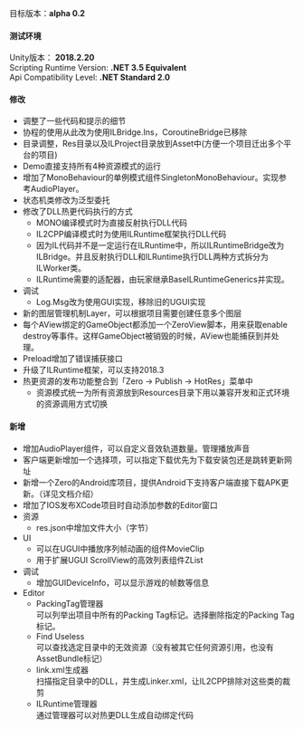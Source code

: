 目标版本：**alpha 0.2**

#### 测试环境
Unity版本： **2018.2.20**  
Scripting Runtime Version: **.NET 3.5 Equivalent**    
Api Compatibility Level: **.NET Standard 2.0**    


#### 修改
- 调整了一些代码和提示的细节
- 协程的使用从此改为使用ILBridge.Ins，CoroutineBridge已移除
- 目录调整，Res目录以及ILProject目录放到Asset中(方便一个项目迁出多个平台的项目)
- Demo直接支持所有4种资源模式的运行
- 增加了MonoBehaviour的单例模式组件SingletonMonoBehaviour。实现参考AudioPlayer。
- 状态机类修改为泛型委托
- 修改了DLL热更代码执行的方式
    - MONO编译模式时为直接反射执行DLL代码
    - IL2CPP编译模式时为使用ILRuntime框架执行DLL代码
    - 因为IL代码并不是一定运行在ILRuntime中，所以ILRuntimeBridge改为ILBridge。并且反射执行DLL和ILRuntime执行DLL两种方式拆分为ILWorker类。
    - ILRuntime需要的适配器，由玩家继承BaseILRuntimeGenerics并实现。
- 调试
    - Log.Msg改为使用GUI实现，移除旧的UGUI实现
- 新的图层管理机制Layer，可以根据项目需要创建任意多个图层
- 每个AView绑定的GameObject都添加一个ZeroView脚本，用来获取enable destroy等事件。这样GameObject被销毁的时候，AView也能捕获到并处理。
- Preload增加了错误捕获接口
- 升级了ILRuntime框架，可以支持2018.3
- 热更资源的发布功能整合到「Zero -> Publish -> HotRes」菜单中
    - 资源模式统一为所有资源放到Resources目录下用以兼容开发和正式环境的资源调用方式切换 

#### 新增
- 增加AudioPlayer组件，可以自定义音效轨道数量。管理播放声音
- 客户端更新增加一个选择项，可以指定下载优先为下载安装包还是跳转更新网址
- 新增一个Zero的Android库项目，提供Android下支持客户端直接下载APK更新。（详见文档介绍）
- 增加了IOS发布XCode项目时自动添加参数的Editor窗口
- 资源
    - res.json中增加文件大小（字节）
- UI
    - 可以在UGUI中播放序列帧动画的组件MovieClip
    - 用于扩展UGUI ScrollView的高效列表组件ZList
- 调试
    - 增加GUIDeviceInfo，可以显示游戏的帧数等信息
- Editor
    - PackingTag管理器   
    可以列举出项目中所有的Packing Tag标记。选择删除指定的Packing Tag标记。
    - Find Useless  
    可以查找选定目录中的无效资源（没有被其它任何资源引用，也没有AssetBundle标记）
    - link.xml生成器  
    扫描指定目录中的DLL，并生成Linker.xml，让IL2CPP排除对这些类的裁剪
    - ILRuntime管理器  
    通过管理器可以对热更DLL生成自动绑定代码
